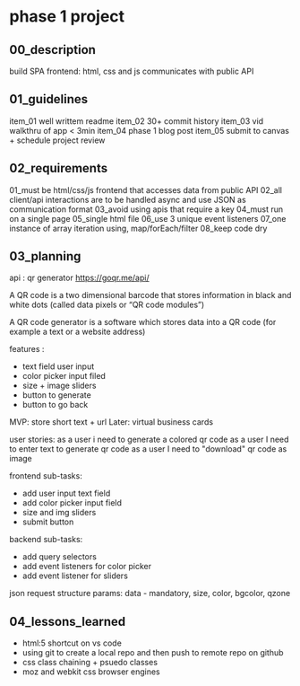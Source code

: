 # phase 1 project
## 00_description

build SPA
frontend: html, css and js
communicates with public API


## 01_guidelines

item_01 well writtem readme
item_02 30+ commit history
item_03 vid walkthru of app < 3min
item_04 phase 1 blog post
item_05 submit to canvas + schedule project review 


## 02_requirements

01_must be html/css/js frontend that accesses data from public API
02_all client/api interactions are to be handled async and use JSON as communication format
03_avoid using apis that require a key
04_must run on a single page
05_single html file
06_use 3 unique event listeners
07_one instance of array iteration using, map/forEach/filter
08_keep code dry


## 03_planning

api :
qr generator
https://goqr.me/api/

A QR code is a two dimensional barcode that stores information in black and white dots (called data pixels or “QR code modules”)

A QR code generator is a software which stores data into a QR code (for example a text or a website address)

features :
- text field user input
- color picker input filed
- size + image sliders
- button to generate 
- button to go back 

MVP: store short text + url
Later: virtual business cards

user stories:
as a user i need to generate a colored qr code 
as a user I need to enter text to generate qr code
as a user I need to "download" qr code as image

frontend sub-tasks:
- add user input text field
- add color picker input field
- size and img sliders
- submit button

backend sub-tasks:
- add query selectors
- add event listeners for color picker
- add event listener for sliders

json request structure
params: data - mandatory, size, color, bgcolor, qzone


## 04_lessons_learned
- html:5 shortcut on vs code
- using git to create a local repo and then push to remote repo on github
- css class chaining + psuedo classes
- moz and webkit css browser engines